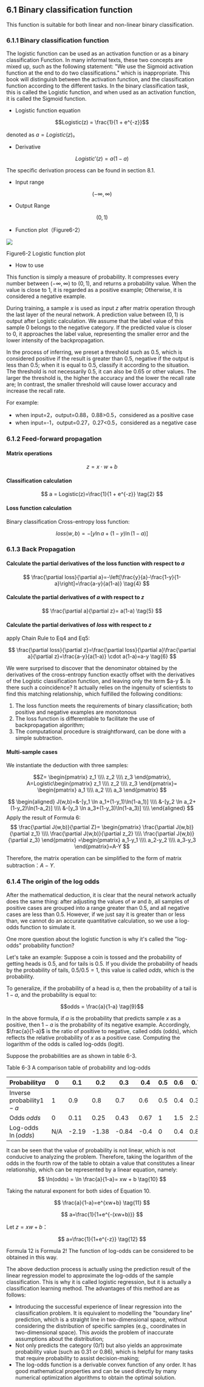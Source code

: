 <!--Copyright © Microsoft Corporation. All rights reserved.
  适用于[License](https://github.com/Microsoft/ai-edu/blob/master/LICENSE.md)版权许可-->

## 6.1 Binary classification function

This function is suitable for both linear and non-linear binary classification.

### 6.1.1 Binary classification function

The logistic function can be used as an activation function or as a binary classification Function. In many informal texts, these two concepts are mixed up, such as the following statement: "We use the Sigmoid activation function at the end to do two classifications." which is inappropriate. This book will distinguish between the activation function, and the classification function according to the different tasks. In the binary classification task, this is called the Logistic function, and when used as an activation function, it is called the Sigmoid function.

- Logistic function equation

$$Logistic(z) = \frac{1}{1 + e^{-z}}$$

denoted as $a=Logistic(z)$。

- Derivative

$$Logistic'(z) = a(1 - a)$$

The specific derivation process can be found in section 8.1.

- Input range

$$(-\infty, \infty)$$

- Output Range 

$$(0,1)$$

- Function plot（Figure6-2）

<img src="https://aiedugithub4a2.blob.core.windows.net/a2-images/Images/8/logistic.png" ch="500" />

Figure6-2 Logistic function plot

- How to use

This function is simply a measure of probability. It compresses every number between $(-\infty, \infty)$ to $(0,1)$, and returns a probability value. When the value is close to $1$, it is regarded as a positive example; Otherwise, it is considered a negative example.

During training, a sample $x$ is used as input $z$ after matrix operation through the last layer of the neural network. A prediction value between $(0,1)$ is output after Logistic calculation. We assume that the label value of this sample $0$ belongs to the negative category. If the predicted value is closer to $0$, it approaches the label value, representing the smaller error and the lower intensity of the backpropagation.

In the process of inferring, we preset a threshold such as $0.5$, which is considered positive if the result is greater than $0.5$, negative if the output is less than $0.5$; when it is equal to $0.5$, classify it according to the situation. The threshold is not necessarily $0.5$, it can also be $0.65$ or other values. The larger the threshold is, the higher the accuracy and the lower the recall rate are; In contrast, the smaller threshold will cause lower accuracy and increase the recall rate.

For example:

- when input=2，output=0.88，0.88>0.5，considered as a positive case
- when input=-1，output=0.27，0.27<0.5，considered as a negative case

### 6.1.2 Feed-forward propagation

#### Matrix operations

$$
z=x \cdot w + b \tag{1}
$$

#### Classification calculation

$$
a = Logistic(z)=\frac{1}{1 + e^{-z}} \tag{2}
$$

#### Loss function calculation

Binary classification Cross-entropy loss function:

$$
loss(w,b) = -[y \ln a+(1-y) \ln(1-a)] \tag{3}
$$

### 6.1.3 Back Propagation

#### Calculate the partial derivatives of the loss function with respect to $a$

$$
\frac{\partial loss}{\partial a}=-\left[\frac{y}{a}-\frac{1-y}{1-a}\right]=\frac{a-y}{a(1-a)} \tag{4}
$$

#### Calculate the partial derivatives of $a$ with respect to $z$

$$
\frac{\partial a}{\partial z}= a(1-a) \tag{5}
$$

#### Calculate the partial derivatives of $loss$ with respect to $z$

apply Chain Rule to Eq4 and Eq5:

$$
\frac{\partial loss}{\partial z}=\frac{\partial loss}{\partial a}\frac{\partial a}{\partial z}=\frac{a-y}{a(1-a)} \cdot a(1-a)=a-y \tag{6}
$$

We were surprised to discover that the denominator obtained by the derivatives of the cross-entropy function exactly offset with the derivatives of the Logistic classification function, and leaving only the term $a-y $. Is there such a coincidence? It actually relies on the ingenuity of scientists to find this matching relationship, which fulfilled the following conditions:

1. The loss function meets the requirements of binary classification; both positive and negative examples are monotonous
2. The loss function is differentiable to facilitate the use of backpropagation algorithm;
3. The computational procedure is straightforward, can be done with a simple subtraction.

#### Multi-sample cases

We instantiate the deduction with three samples:

$$Z=
\begin{pmatrix}
  z_1 \\\\ z_2 \\\\ z_3
\end{pmatrix},
A=Logistic\begin{pmatrix}
  z_1 \\\\ z_2 \\\\ z_3
\end{pmatrix}=
\begin{pmatrix}
  a_1 \\\\ a_2 \\\\ a_3
\end{pmatrix}
$$

$$
\begin{aligned}
J(w,b)=&-[y_1 \ln a_1+(1-y_1)\ln(1-a_1)]  \\\\
&-[y_2 \ln a_2+(1-y_2)\ln(1-a_2)]  \\\\
&-[y_3 \ln a_3+(1-y_3)\ln(1-a_3)]  \\\\
\end{aligned}
$$
Apply the result of Formula 6: 
$$ 
\frac{\partial J(w,b)}{\partial Z}=
\begin{pmatrix}
  \frac{\partial J(w,b)}{\partial z_1} \\\\
  \frac{\partial J(w,b)}{\partial z_2} \\\\
  \frac{\partial J(w,b)}{\partial z_3}
\end{pmatrix}
=\begin{pmatrix}
  a_1-y_1 \\\\
  a_2-y_2 \\\\
  a_3-y_3 
\end{pmatrix}=A-Y
$$

Therefore, the matrix operation can be simplified to the form of matrix subtraction：$A-Y$.

### 6.1.4 The origin of the log odds

After the mathematical deduction, it is clear that the neural network actually does the same thing: after adjusting the values of $w$ and $b$, all samples of positive cases are grouped into a range greater than $0.5$, and all negative cases are less than $0.5$. However, if we just say it is greater than or less than, we cannot do an accurate quantitative calculation, so we use a log-odds function to simulate it.

One more question about the logistic function is why it's called the "log-odds" probability function?

Let's take an example: Suppose a coin is tossed and the probability of getting heads is $0.5$, and for tails is $0.5$. If you divide the probability of heads by the probability of tails, $0.5/0.5=1$, this value is called $odds$, which is the probability.

To generalize, if the probability of a head is $a$, then the probability of a tail is $1-a$, and the probability is equal to:

$$odds = \frac{a}{1-a} \tag{9}$$

In the above formula, if $a$ is the probability that predicts sample $x$ as a positive, then $1-a$ is the probability of its negative example. Accordingly,  $\frac{a}{1-a}$ is the ratio of positive to negative, called odds (odds), which reflects the relative probability of $x$ as a positive case. Computing the logarithm of the odds is called log-odds (logit).

Suppose the probabilities are as shown in table 6-3.

Table 6-3 A comparison table of probability and log-odds

|Probability$a$|0|0.1|0.2|0.3|0.4|0.5|0.6|0.7|0.8|0.9|1|
|--|--|--|--|--|--|--|--|--|--|--|--|
|Inverse probability$1-a$|1|0.9|0.8|0.7|0.6|0.5|0.4|0.3|0.2|0.1|0|
|Odds $odds$ |0|0.11|0.25|0.43|0.67|1|1.5|2.33|4|9|$\infty$|
|Log-odds $\ln(odds)$|N/A|-2.19|-1.38|-0.84|-0.4|0|0.4|0.84|1.38|2.19|N/A|

It can be seen that the value of probability is not linear, which is not conducive to analyzing the problem. Therefore, taking the logarithm of the odds in the fourth row of the table to obtain a value that constitutes a linear relationship, which can be represented by a linear equation, namely:
$$
\ln(odds) = \ln \frac{a}{1-a}= xw + b \tag{10}
$$

Taking the natural exponent for both sides of Equation 10.

$$
\frac{a}{1-a}=e^{xw+b} \tag{11}
$$

$$
a=\frac{1}{1+e^{-(xw+b)}}
$$

Let $z=xw+b$：

$$
a=\frac{1}{1+e^{-z}} \tag{12}
$$

Formula 12 is Formula 2! The function of log-odds can be considered to be obtained in this way.

The above deduction process is actually using the prediction result of the linear regression model to approximate the log-odds of the sample classification. This is why it is called logistic regression, but it is actually a classification learning method. The advantages of this method are as follows:

- Introducing the successful experience of linear regression into the classification problem. It is equivalent to modelling the "boundary line" prediction, which is a straight line in two-dimensional space, without considering the distribution of specific samples (e.g., coordinates in two-dimensional space). This avoids the problem of inaccurate assumptions about the distribution;
- Not only predicts the category (0/1) but also yields an approximate probability value (such as 0.31 or 0.86), which is helpful for many tasks that require probability to assist decision-making;
- The log-odds function is a derivable convex function of any order. It has good mathematical properties and can be used directly by many numerical optimization algorithms to obtain the optimal solution.